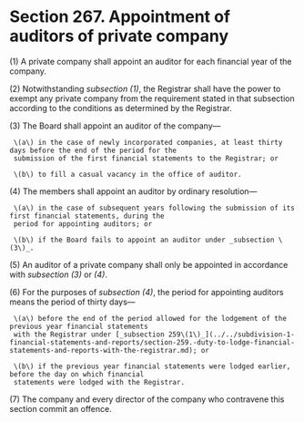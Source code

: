 # Section 267. Appointment of auditors of private company

\(1\) A private company shall appoint an auditor for each financial year of the company.

\(2\) Notwithstanding _subsection \(1\)_, the Registrar shall have the power to exempt any private company from the requirement stated in that subsection according to the conditions as determined by the Registrar.

\(3\) The Board shall appoint an auditor of the company—

     \(a\) in the case of newly incorporated companies, at least thirty days before the end of the period for the  
     submission of the first financial statements to the Registrar; or

     \(b\) to fill a casual vacancy in the office of auditor.

\(4\) The members shall appoint an auditor by ordinary resolution—

     \(a\) in the case of subsequent years following the submission of its first financial statements, during the  
     period for appointing auditors; or

     \(b\) if the Board fails to appoint an auditor under _subsection \(3\)_.

\(5\) An auditor of a private company shall only be appointed in accordance with _subsection \(3\)_ or _\(4\)_.

\(6\) For the purposes of _subsection \(4\)_, the period for appointing auditors means the period of thirty days—

     \(a\) before the end of the period allowed for the lodgement of the previous year financial statements  
     with the Registrar under [_subsection 259\(1\)_](../../subdivision-1-financial-statements-and-reports/section-259.-duty-to-lodge-financial-statements-and-reports-with-the-registrar.md); or

     \(b\) if the previous year financial statements were lodged earlier, before the day on which financial  
     statements were lodged with the Registrar.

\(7\) The company and every director of the company who contravene this section commit an offence.

